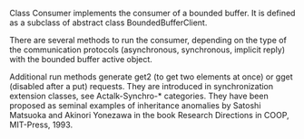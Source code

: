 Class Consumer implements the consumer of a bounded buffer.
It is defined as a subclass of abstract class BoundedBufferClient.

There are several methods to run the consumer, depending on the type of the communication protocols (asynchronous, synchronous, implicit reply) with the bounded buffer active object.

Additional run methods generate get2 (to get two elements at once) or gget (disabled after a put) requests. They are introduced in synchronization extension classes, see Actalk-Synchro-* categories. They have been proposed as seminal examples of inheritance anomalies by Satoshi Matsuoka and Akinori Yonezawa in the book Research Directions in COOP, MIT-Press, 1993.